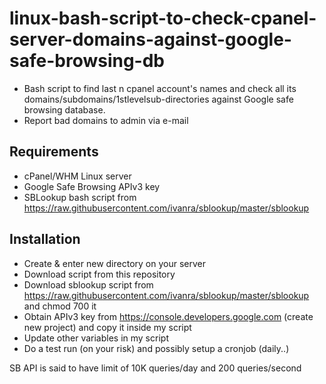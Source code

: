# linux-bash-script-to-check-cpanel-server-domains-against-google-safe-browsing-db

+ Bash script to find last n cpanel account's names and check all its domains/subdomains/1stlevelsub-directories against Google safe browsing database.
+ Report bad domains to admin via e-mail

## Requirements ##

+ cPanel/WHM Linux server
+ Google Safe Browsing APIv3 key
+ SBLookup bash script from https://raw.githubusercontent.com/ivanra/sblookup/master/sblookup

## Installation ##

+ Create & enter new directory on your server
+ Download script from this repository
+ Download sblookup script from https://raw.githubusercontent.com/ivanra/sblookup/master/sblookup and chmod 700 it
+ Obtain APIv3 key from https://console.developers.google.com (create new project) and copy it inside my script
+ Update other variables in my script
+ Do a test run (on your risk) and possibly setup a cronjob (daily..)

SB API is said to have limit of 10K queries/day and 200 queries/second

